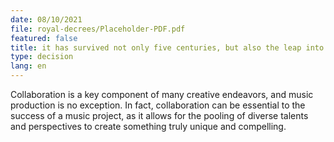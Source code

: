 ```yaml
---
date: 08/10/2021
file: royal-decrees/Placeholder-PDF.pdf
featured: false
title: it has survived not only five centuries, but also the leap into electronic typesetting, remaining essentially unchanged. It was popularised in the 1960s with the.
type: decision
lang: en
---
```


Collaboration is a key component of many creative endeavors, and music production is no exception. In fact, collaboration can be essential to the success of a music project, as it allows for the pooling of diverse talents and perspectives to create something truly unique and compelling.
